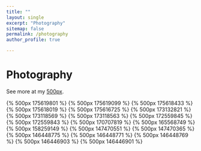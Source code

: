 ```yaml
---
title: ""
layout: single
excerpt: "Photography"
sitemap: false
permalink: /photography
author_profile: true

---
```


Photography
============

See more at my [500px](https://500px.com/basnijholt).

{% 500px 175619801 %}
{% 500px 175619099 %}
{% 500px 175618433 %}
{% 500px 175618019 %}
{% 500px 175616725 %}
{% 500px 173132821 %}
{% 500px 173118569 %}
{% 500px 173118563 %}
{% 500px 172559845 %}
{% 500px 172559843 %}
{% 500px 170707819 %}
{% 500px 165568749 %}
{% 500px 158259149 %}
{% 500px 147470551 %}
{% 500px 147470365 %}
{% 500px 146448775 %}
{% 500px 146448771 %}
{% 500px 146448769 %}
{% 500px 146446903 %}
{% 500px 146446901 %}

<script src="https://500px.com/embed.js" type="text/javascript"></script>
